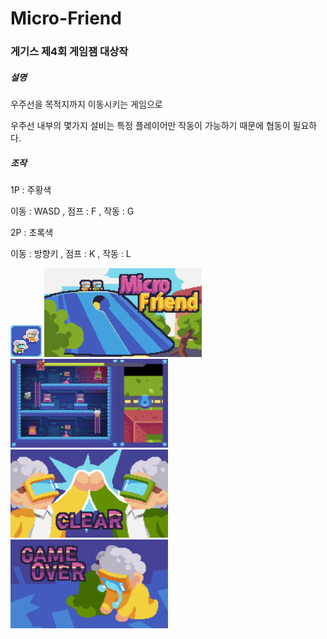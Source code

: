 # Micro-Friend
<h3> 게기스 제4회 게임잼 대상작</h3>

<h5>설명</h5>

우주선을 목적지까지 이동시키는 게임으로 

우주선 내부의 몇가지 설비는 특정 플레이어만 작동이 가능하기 때문에 협동이 필요하다.


<h5>조작</h5>

1P : 주황색

이동 : WASD , 점프 : F , 작동 : G

2P : 초록색

이동 : 방향키 , 점프 : K , 작동 : L

<img src="./Image/icon.png"  width="10%"/>
<img src="./Image/Title.png"  width="50%"/>
<img src="./Image/InGame.png"  width="50%"/>
<img src="./Image/ClearS.png"  width="50%"/>
<img src="./Image/GameOver.png"  width="50%"/>
